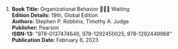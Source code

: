 1. **Book Title:** Organizational Behavior  📒🔐🚫 Waiting  
   **Edition Details:** 19th, Global Edition  
   **Authors:** Stephen P. Robbins, Timothy A. Judge  
   **Publisher:** Pearson  
   **ISBN-13:** "978-0137474646, 978-1292450025, 978-1292449968"  
   **Publication Date:** February 6, 2023
